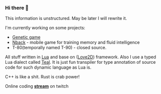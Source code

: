 ### Hi there 👋

<!--
**nagolove/nagolove** is a ✨ _special_ ✨ repository because its `README.md` (this file) appears on your GitHub profile.

Here are some ideas to get you started:

- 🔭 I’m currently working on ...
- 🌱 I’m currently learning ...
- 👯 I’m looking to collaborate on ...
- 🤔 I’m looking for help with ...
- 💬 Ask me about ...
- 📫 How to reach me: ...
- 😄 Pronouns: ...
- ⚡ Fun fact: ...
-->

This information is unstructured. May be later I will rewrite it.

I'm currently working on some projects:
  * [Genetic game](https://github.com/nagolove/automato)
  * [Nback](https://github.com/nagolove/nback2) - mobile game for training memory and fluid intelligence
  * T-80(temporally named T-90) - closed source.
 
 All stuff written in [Lua](https://www.lua.org/) and base on ([Love2D](https://love2d.org/)) framework. 
 Also I use a typed Lua dialect called [Teal](https://github.com/teal-language/tl). It is just fun transpiler for type annotation of source code for such dynamic language as Lua is.

C++ is like a shit. Rust is crab power!

Online coding **[stream](https://www.twitch.tv/228hooligan)** on twitch
